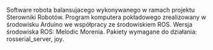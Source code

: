 Software robota balansujacego wykonywanego w ramach projektu Sterowniki Robotów.
Program komputera pokładowego zrealizowany w środowisku Arduino we współpracy ze środowiskiem ROS.
Wersja środowiska ROS: Melodic Morenia.
Pakiety wymagane do działania: rosserial_server, joy.
